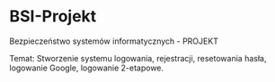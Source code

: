 # BSI-Projekt
Bezpieczeństwo systemów informatycznych - PROJEKT

Temat: Stworzenie systemu logowania, rejestracji, resetowania hasła, logowanie Google, logowanie 2-etapowe.
